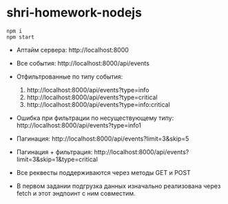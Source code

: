 # shri-homework-nodejs

```
npm i
npm start
```
* Аптайм сервера: http://localhost:8000
* Все события: http://localhost:8000/api/events
* Отфильтрованные по типу события: 
  1. http://localhost:8000/api/events?type=info
  2. http://localhost:8000/api/events?type=critical
  3. http://localhost:8000/api/events?type=info:critical
* Ошибка при фильтрации по несуществующему типу: http://localhost:8000/api/events?type=info1
* Пагинация: http://localhost:8000/api/events?limit=3&skip=5
* Пагинация + фильтрация: http://localhost:8000/api/events?limit=3&skip=1&type=critical

* Все реквесты поддерживаются через методы GET и POST
* В первом задании подгрузка данных изначально реализована через fetch и этот эндпоинт с ним совместим.

